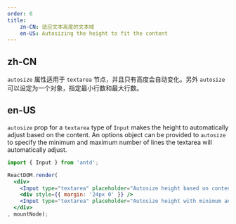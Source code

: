 ```yaml
---
order: 6
title:
    zn-CN: 适应文本高度的文本域
    en-US: Autosizing the height to fit the content
---
```


## zh-CN

`autosize` 属性适用于 `textarea` 节点，并且只有高度会自动变化。另外 `autosize` 可以设定为一个对象，指定最小行数和最大行数。

## en-US

`autosize` prop for a `textarea` type of `Input` makes the height to automatically adjust based on the content.
An options object can be provided to `autosize` to specify the minimum and maximum number of lines the textarea will automatically adjust.


````jsx
import { Input } from 'antd';

ReactDOM.render(
  <div>
    <Input type="textarea" placeholder="Autosize height based on content lines" autosize />
    <div style={{ margin: '24px 0' }} />
    <Input type="textarea" placeholder="Autosize height with minimum and maximum number of lines" autosize={{ minRows: 2, maxRows: 6 }} />
  </div>
, mountNode);
````
